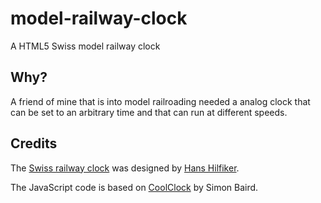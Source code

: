 # model-railway-clock

A HTML5 Swiss model railway clock

## Why?

A friend of mine that is into model railroading needed a analog clock that can be set to an arbitrary time and that can run at different speeds.

## Credits

The [Swiss railway clock](https://en.wikipedia.org/wiki/Swiss_railway_clock) was designed by [Hans Hilfiker](https://en.wikipedia.org/wiki/Hans_Hilfiker).

The JavaScript code is based on [CoolClock](https://github.com/simonbaird/CoolClock/) by Simon Baird.
